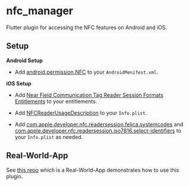 # nfc_manager

Flutter plugin for accessing the NFC features on Android and iOS.

## Setup

**Android Setup**

* Add [android.permission.NFC](https://developer.android.com/reference/android/Manifest.permission.html#NFC) to your `AndroidMenifest.xml`.

**iOS Setup**

* Add [Near Field Communication Tag Reader Session Formats Entitlements](https://developer.apple.com/documentation/bundleresources/entitlements/com_apple_developer_nfc_readersession_formats) to your entitlements.

* Add [NFCReaderUsageDescription](https://developer.apple.com/documentation/bundleresources/information_property_list/nfcreaderusagedescription) to your `Info.plist`.

* Add [com.apple.developer.nfc.readersession.felica.systemcodes](https://developer.apple.com/documentation/bundleresources/information_property_list/systemcodes) and [com.apple.developer.nfc.readersession.iso7816.select-identifiers](https://developer.apple.com/documentation/bundleresources/information_property_list/select-identifiers) to your `Info.plist` as needed.

## Real-World-App

See [this repo](https://github.com/okadan/flutter-nfc-manager-app) which is a Real-World-App demonstrates how to use this plugin.